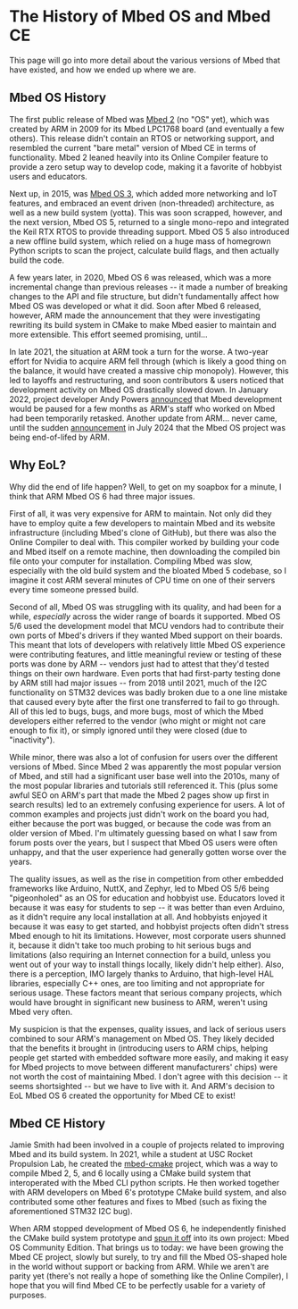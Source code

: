 # The History of Mbed OS and Mbed CE

This page will go into more detail about the various versions of Mbed that have existed, and how we ended up where we are.

## Mbed OS History

The first public release of Mbed was [Mbed 2](https://web.archive.org/web/20100404014730/http://mbed.org/blog/entry/100/) (no "OS" yet), which was created by ARM in 2009 for its Mbed LPC1768 board (and eventually a few others). This release didn't contain an RTOS or networking support, and resembled the current "bare metal" version of Mbed CE in terms of functionality. Mbed 2 leaned heavily into its Online Compiler feature to provide a zero setup way to develop code, making it a favorite of hobbyist users and educators. 

Next up, in 2015, was [Mbed OS 3](https://os.mbed.com/blog/entry/Announcing-our-plans-for-mbed-v30/), which added more networking and IoT features, and embraced an event driven (non-threaded) architecture, as well as a new build system (yotta). This was soon scrapped, however, and the next version, Mbed OS 5, returned to a single mono-repo and integrated the Keil RTX RTOS to provide threading support. Mbed OS 5 also introduced a new offline build system, which relied on a huge mass of homegrown Python scripts to scan the project, calculate build flags, and then actually build the code.

A few years later, in 2020, Mbed OS 6 was released, which was a more incremental change than previous releases -- it made a number of breaking changes to the API and file structure, but didn't fundamentally affect how Mbed OS was developed or what it did. Soon after Mbed 6 released, however, ARM made the announcement that they were investigating rewriting its build system in CMake to make Mbed easier to maintain and more extensible. This effort seemed promising, until...

In late 2021, the situation at ARM took a turn for the worse. A two-year effort for Nvidia to acquire ARM fell through (which is likely a good thing on the balance, it would have created a massive chip monopoly). However, this led to layoffs and restructuring, and soon contributors & users noticed that development activity on Mbed OS drastically slowed down. In January 2022, project developer Andy Powers [announced](https://forums.mbed.com/t/will-mbed-os-get-back-its-previous-pace-of-development/15839/4?u=multiplemonomials) that Mbed development would be paused for a few months as ARM's staff who worked on Mbed had been temporarily retasked. Another update from ARM... never came, until the sudden [announcement](https://forums.mbed.com/t/important-update-on-mbed-end-of-life/23644) in July 2024 that the Mbed OS project was being end-of-lifed by ARM.

## Why EoL?
Why did the end of life happen? Well, to get on my soapbox for a minute, I think that ARM Mbed OS 6 had three major issues.

First of all, it was very expensive for ARM to maintain. Not only did they have to employ quite a few developers to maintain Mbed and its website infrastructure (including Mbed's clone of GitHub), but there was also the Online Compiler to deal with. This compiler worked by building your code and Mbed itself on a remote machine, then downloading the compiled bin file onto your computer for installation. Compiling Mbed was slow, especially with the old build system and the bloated Mbed 5 codebase, so I imagine it cost ARM several minutes of CPU time on one of their servers every time someone pressed build.

Second of all, Mbed OS was struggling with its quality, and had been for a while, _especially_ across the wider range of boards it supported. Mbed OS 5/6 used the development model that MCU vendors had to contribute their own ports of Mbed's drivers if they wanted Mbed support on their boards. This meant that lots of developers with relatively little Mbed OS experience were contributing features, and little meaningful review or testing of these ports was done by ARM -- vendors just had to attest that they'd tested things on their own hardware. Even ports that had first-party testing done by ARM still had major issues -- from 2018 until 2021, much of the I2C functionality on STM32 devices was badly broken due to a one line mistake that caused every byte after the first one transferred to fail to go through. All of this led to bugs, bugs, and more bugs, most of which the Mbed developers either referred to the vendor (who might or might not care enough to fix it), or simply ignored until they were closed (due to "inactivity").

While minor, there was also a lot of confusion for users over the different versions of Mbed. Since Mbed 2 was apparently the most popular version of Mbed, and still had a significant user base well into the 2010s, many of the most popular libraries and tutorials still referenced it. This (plus some awful SEO on ARM's part that made the Mbed 2 pages show up first in search results) led to an extremely confusing experience for users. A lot of common examples and projects just didn't work on the board you had, either because the port was bugged, or because the code was from an older version of Mbed. I'm ultimately guessing based on what I saw from forum posts over the years, but I suspect that Mbed OS users were often unhappy, and that the user experience had generally gotten worse over the years.

The quality issues, as well as the rise in competition from other embedded frameworks like Arduino, NuttX, and Zephyr, led to Mbed OS 5/6 being "pigeonholed" as an OS for education and hobbyist use. Educators loved it because it was easy for students to sep -- it was better than even Arduino, as it didn't require any local installation at all. And hobbyists enjoyed it because it was easy to get started, and hobbyist projects often didn't stress Mbed enough to hit its limitations. However, most corporate users shunned it, because it didn't take too much probing to hit serious bugs and limitations (also requiring an Internet connection for a build, unless you went out of your way to install things locally, likely didn't help either). Also, there is a perception, IMO largely thanks to Arduino, that high-level HAL libraries, especially C++ ones, are too limiting and not appropriate for serious usage. These factors meant that serious company projects, which would have brought in significant new business to ARM, weren't using Mbed very often.

My suspicion is that the expenses, quality issues, and lack of serious users combined to sour ARM's management on Mbed OS. They likely decided that the benefits it brought in (introducing users to ARM chips, helping people get started with embedded software more easily, and making it easy for Mbed projects to move between different manufacturers' chips) were not worth the cost of maintaining Mbed. I don't agree with this decision -- it seems shortsighted -- but we have to live with it. And ARM's decision to EoL Mbed OS 6 created the opportunity for Mbed CE to exist!

## Mbed CE History

Jamie Smith had been involved in a couple of projects related to improving Mbed and its build system. In 2021, while a student at USC Rocket Propulsion Lab, he created the [mbed-cmake](https://github.com/USCRPL/mbed-cmake) project, which was a way to compile Mbed 2, 5, and 6 locally using a CMake build system that interoperated with the Mbed CLI python scripts. He then worked together with ARM developers on Mbed 6's prototype CMake build system, and also contributed some other features and fixes to Mbed (such as fixing the aforementioned STM32 I2C bug).

When ARM stopped development of Mbed OS 6, he independently finished the CMake build system prototype and [spun it off](https://forums.mbed.com/t/help-wanted-mbed-ce-a-community-fork-of-mbed-os/17998) into its own project: Mbed OS Community Edition. That brings us to today: we have been growing the Mbed CE project, slowly but surely, to try and fill the Mbed OS-shaped hole in the world without support or backing from ARM. While we aren't are parity yet (there's not really a hope of something like the Online Compiler), I hope that you will find Mbed CE to be perfectly usable for a variety of purposes.